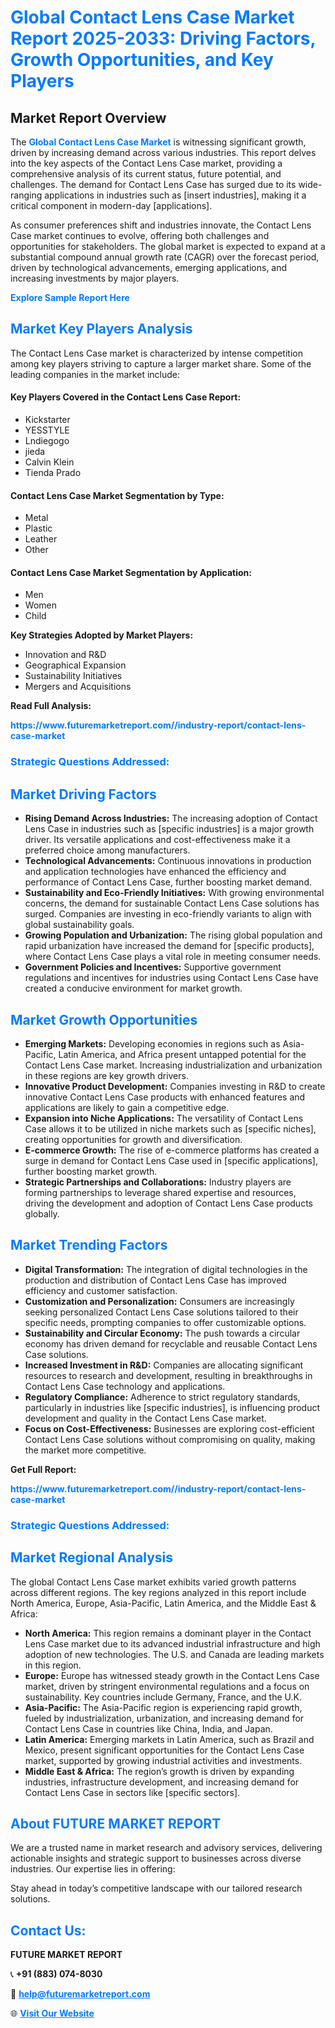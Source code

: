 <h1 style="color: #007BFF;">Global Contact Lens Case Market Report 2025-2033: Driving Factors, Growth Opportunities, and Key Players</h1>

<section id="overview">
<h2>Market Report Overview</h2>
<p>The <a href="https://www.futuremarketreport.com//industry-report/contact-lens-case-market" style="color: #007BFF; text-decoration: none;"><strong>Global Contact Lens Case Market</strong></a> is witnessing significant growth, driven by increasing demand across various industries. This report delves into the key aspects of the Contact Lens Case market, providing a comprehensive analysis of its current status, future potential, and challenges. The demand for Contact Lens Case has surged due to its wide-ranging applications in industries such as [insert industries], making it a critical component in modern-day [applications].</p>
<p>As consumer preferences shift and industries innovate, the Contact Lens Case market continues to evolve, offering both challenges and opportunities for stakeholders. The global market is expected to expand at a substantial compound annual growth rate (CAGR) over the forecast period, driven by technological advancements, emerging applications, and increasing investments by major players.</p>
</section>

<section id="overview">
<p><a href="https://www.futuremarketreport.com//request-sample/reportId=46132" style="color: #007BFF; text-decoration: none;"><strong>Explore Sample Report Here</strong></a></p>
</section>

<section id="key-players">
<h2 style="color: #007BFF;">Market Key Players Analysis</h2>
<p>The Contact Lens Case market is characterized by intense competition among key players striving to capture a larger market share. Some of the leading companies in the market include:</p>
<h4>Key Players Covered in the Contact Lens Case Report:</h4>
<ul><li>Kickstarter</li><li>YESSTYLE</li><li>Lndiegogo</li><li>jieda</li><li>Calvin Klein</li><li>Tienda Prado</li></ul>
<h4>Contact Lens Case Market Segmentation by Type:</h4>
<ul><li>Metal</li><li>Plastic</li><li>Leather</li><li>Other</li></ul>

<h4>Contact Lens Case Market Segmentation by Application:</h4>
<ul><li>Men</li><li>Women</li><li>Child</li></ul>
<p><strong>Key Strategies Adopted by Market Players:</strong></p>
<ul>
<li>Innovation and R&D</li>
<li>Geographical Expansion</li>
<li>Sustainability Initiatives</li>
<li>Mergers and Acquisitions</li>
</ul>
</section>

<section>
<p><strong>Read Full Analysis: </strong></p><a href="https://www.futuremarketreport.com//industry-report/contact-lens-case-market" style="color: #007BFF; text-decoration: none;"><strong>https://www.futuremarketreport.com//industry-report/contact-lens-case-market</strong></a>
<h3 style="color: #007BFF;">Strategic Questions Addressed:</h3>
</section>

<section id="driving-factors">
<h2 style="color: #007BFF;">Market Driving Factors</h2>
<ul>
<li><strong>Rising Demand Across Industries:</strong> The increasing adoption of Contact Lens Case in industries such as [specific industries] is a major growth driver. Its versatile applications and cost-effectiveness make it a preferred choice among manufacturers.</li>
<li><strong>Technological Advancements:</strong> Continuous innovations in production and application technologies have enhanced the efficiency and performance of Contact Lens Case, further boosting market demand.</li>
<li><strong>Sustainability and Eco-Friendly Initiatives:</strong> With growing environmental concerns, the demand for sustainable Contact Lens Case solutions has surged. Companies are investing in eco-friendly variants to align with global sustainability goals.</li>
<li><strong>Growing Population and Urbanization:</strong> The rising global population and rapid urbanization have increased the demand for [specific products], where Contact Lens Case plays a vital role in meeting consumer needs.</li>
<li><strong>Government Policies and Incentives:</strong> Supportive government regulations and incentives for industries using Contact Lens Case have created a conducive environment for market growth.</li>
</ul>
</section>

<section id="growth-opportunities">
<h2 style="color: #007BFF;">Market Growth Opportunities</h2>
<ul>
<li><strong>Emerging Markets:</strong> Developing economies in regions such as Asia-Pacific, Latin America, and Africa present untapped potential for the Contact Lens Case market. Increasing industrialization and urbanization in these regions are key growth drivers.</li>
<li><strong>Innovative Product Development:</strong> Companies investing in R&D to create innovative Contact Lens Case products with enhanced features and applications are likely to gain a competitive edge.</li>
<li><strong>Expansion into Niche Applications:</strong> The versatility of Contact Lens Case allows it to be utilized in niche markets such as [specific niches], creating opportunities for growth and diversification.</li>
<li><strong>E-commerce Growth:</strong> The rise of e-commerce platforms has created a surge in demand for Contact Lens Case used in [specific applications], further boosting market growth.</li>
<li><strong>Strategic Partnerships and Collaborations:</strong> Industry players are forming partnerships to leverage shared expertise and resources, driving the development and adoption of Contact Lens Case products globally.</li>
</ul>
</section>

<section id="trending-factors">
<h2 style="color: #007BFF;">Market Trending Factors</h2>
<ul>
<li><strong>Digital Transformation:</strong> The integration of digital technologies in the production and distribution of Contact Lens Case has improved efficiency and customer satisfaction.</li>
<li><strong>Customization and Personalization:</strong> Consumers are increasingly seeking personalized Contact Lens Case solutions tailored to their specific needs, prompting companies to offer customizable options.</li>
<li><strong>Sustainability and Circular Economy:</strong> The push towards a circular economy has driven demand for recyclable and reusable Contact Lens Case solutions.</li>
<li><strong>Increased Investment in R&D:</strong> Companies are allocating significant resources to research and development, resulting in breakthroughs in Contact Lens Case technology and applications.</li>
<li><strong>Regulatory Compliance:</strong> Adherence to strict regulatory standards, particularly in industries like [specific industries], is influencing product development and quality in the Contact Lens Case market.</li>
<li><strong>Focus on Cost-Effectiveness:</strong> Businesses are exploring cost-efficient Contact Lens Case solutions without compromising on quality, making the market more competitive.</li>
</ul>
</section>

<section>
<p><strong>Get Full Report: </strong></p><a href="https://www.futuremarketreport.com//industry-report/contact-lens-case-market" style="color: #007BFF; text-decoration: none;"><strong>https://www.futuremarketreport.com//industry-report/contact-lens-case-market</strong></a>
<h3 style="color: #007BFF;">Strategic Questions Addressed:</h3>
</section>


<section id="regional-analysis">
<h2 style="color: #007BFF;">Market Regional Analysis</h2>
<p>The global Contact Lens Case market exhibits varied growth patterns across different regions. The key regions analyzed in this report include North America, Europe, Asia-Pacific, Latin America, and the Middle East & Africa:</p>
<ul>
<li><strong>North America:</strong> This region remains a dominant player in the Contact Lens Case market due to its advanced industrial infrastructure and high adoption of new technologies. The U.S. and Canada are leading markets in this region.</li>
<li><strong>Europe:</strong> Europe has witnessed steady growth in the Contact Lens Case market, driven by stringent environmental regulations and a focus on sustainability. Key countries include Germany, France, and the U.K.</li>
<li><strong>Asia-Pacific:</strong> The Asia-Pacific region is experiencing rapid growth, fueled by industrialization, urbanization, and increasing demand for Contact Lens Case in countries like China, India, and Japan.</li>
<li><strong>Latin America:</strong> Emerging markets in Latin America, such as Brazil and Mexico, present significant opportunities for the Contact Lens Case market, supported by growing industrial activities and investments.</li>
<li><strong>Middle East & Africa:</strong> The region’s growth is driven by expanding industries, infrastructure development, and increasing demand for Contact Lens Case in sectors like [specific sectors].</li>
</ul>
</section>

<footer>
<h2 style="color: #007BFF;">About FUTURE MARKET REPORT</h2>
<p>We are a trusted name in market research and advisory services, delivering actionable insights and strategic support to businesses across diverse industries. Our expertise lies in offering:</p>

<p>Stay ahead in today’s competitive landscape with our tailored research solutions.</p>

<h2 style="color: #007BFF;">Contact Us:</h2>
<p><strong>FUTURE MARKET REPORT</strong></p>
<p>📞 <strong>+91 (883) 074-8030</strong></p>
<p>📧 <strong><a href="mailto:help@futuremarketreport.com" style="color: #007BFF;">help@futuremarketreport.com</a></strong></p>
<p>🌐 <strong><a href="https://www.futuremarketreport.com/" style="color: #007BFF;">Visit Our Website</a></strong></p>
</footer>